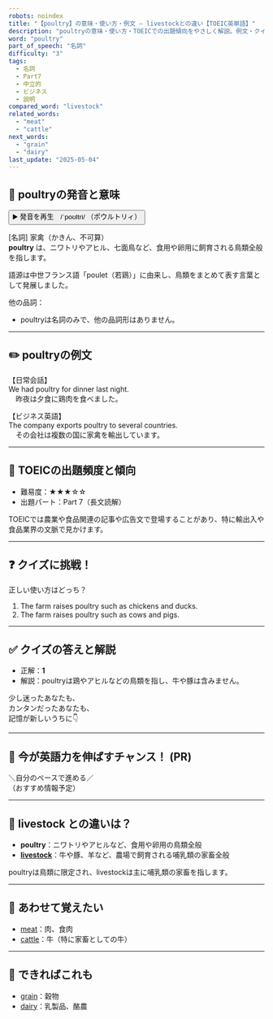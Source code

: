 ```yaml
---
robots: noindex
title: "【poultry】の意味・使い方・例文 ― livestockとの違い【TOEIC英単語】"
description: "poultryの意味・使い方・TOEICでの出題傾向をやさしく解説。例文・クイズ付きでlivestockとの違いもわかりやすく学べます。"
word: "poultry"
part_of_speech: "名詞"
difficulty: "3"
tags:
  - 名詞
  - Part7
  - 中立的
  - ビジネス
  - 説明
compared_word: "livestock"
related_words:
  - "meat"
  - "cattle"
next_words:
  - "grain"
  - "dairy"
last_update: "2025-05-04"
---
```


## 🔰 poultryの発音と意味

<button class="play-audio" onclick="playTTS('poultry')">
  <span class="play-audio-main">
    ▶️ 発音を再生　/ˈpoʊltri/
  </span>
  <span class="play-audio-sub">
    （ポウルトリィ）
  </span>
</button>

[名詞] 家禽（かきん、不可算）  
**poultry** は、ニワトリやアヒル、七面鳥など、食用や卵用に飼育される鳥類全般を指します。

語源は中世フランス語「poulet（若鶏）」に由来し、鳥類をまとめて表す言葉として発展しました。

他の品詞：  
- poultryは名詞のみで、他の品詞形はありません。

---

## ✏️ poultryの例文

【日常会話】  
We had poultry for dinner last night.  
　昨夜は夕食に鶏肉を食べました。

【ビジネス英語】  
The company exports poultry to several countries.  
　その会社は複数の国に家禽を輸出しています。

---

## 🎯 TOEICの出題頻度と傾向

- 難易度：★★★☆☆
- 出題パート：Part 7（長文読解）

TOEICでは農業や食品関連の記事や広告文で登場することがあり、特に輸出入や食品業界の文脈で見かけます。

---

## ❓ クイズに挑戦！

正しい使い方はどっち？

1. The farm raises poultry such as chickens and ducks.  
2. The farm raises poultry such as cows and pigs.

---

## ✅ クイズの答えと解説

- 正解：**1**
- 解説：poultryは鶏やアヒルなどの鳥類を指し、牛や豚は含みません。

少し迷ったあなたも、  
カンタンだったあなたも、  
記憶が新しいうちに👇️

---

## 🚀 今が英語力を伸ばすチャンス！ (PR)

<div class="info-center">
＼自分のペースで進める／<br>  
（おすすめ情報予定）
</div>

---

## 🤔  livestock との違いは？

- **poultry**：ニワトリやアヒルなど、食用や卵用の鳥類全般
- **[livestock](/word/livestock)**：牛や豚、羊など、農場で飼育される哺乳類の家畜全般

poultryは鳥類に限定され、livestockは主に哺乳類の家畜を指します。

---

## 🧩 あわせて覚えたい

- [meat](/word/meat)：肉、食肉
- [cattle](/word/cattle)：牛（特に家畜としての牛）

---

## 📖 できればこれも

- [grain](/word/grain)：穀物
- [dairy](/word/dairy)：乳製品、酪農

<!-- cvid: aid45_bid43 -->
